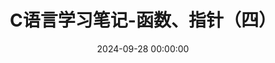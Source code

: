 ---
title: C语言学习笔记-函数、指针（四）
date: 2024-09-28 00:00:00
type: paper
photos: 
excerpt: 本文围绕 C 语言的条件语句（if、switch）、循环语句（while、for 等）及数组展开，详解其语法、用法与实例，助你掌握这些基础且关键的编程结构。
tags:
  - Virual Studio
  - C
  - learn
---